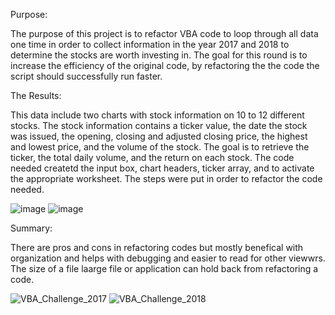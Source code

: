 Purpose:

The purpose of this project is to refactor VBA code to loop through all data one time in order to collect information in the year 2017 and 2018 to determine the stocks are worth investing in. The goal for this round is to increase the efficiency of the original code, by refactoring the the code the script should successfully run faster. 
 
The Results:

This data include two charts with stock information on 10 to 12 different stocks. The stock information contains a ticker value, the date the stock was issued, the opening, closing and adjusted closing price, the highest and lowest price, and the volume of the stock. The goal is to retrieve the ticker, the total daily volume, and the return on each stock. The code needed createtd the input box, chart headers, ticker array, and to activate the appropriate worksheet. The steps were  put in order to refactor the code needed. 

![image](https://user-images.githubusercontent.com/86276329/139394661-17678f80-29aa-451e-a898-6de5a10f9561.png)
![image](https://user-images.githubusercontent.com/86276329/139394700-64a468a1-32b5-45fa-9588-f06f47577140.png)

Summary:

There are pros and cons in refactoring codes but mostly benefical with organization and helps with debugging and easier to read for other viewwrs. The size of a file laarge file or application can hold back from refactoring a code. 

![VBA_Challenge_2017](https://user-images.githubusercontent.com/86276329/139394764-f557f821-ab53-4d8a-b994-33f8fac6523f.PNG)
![VBA_Challenge_2018](https://user-images.githubusercontent.com/86276329/139394809-19f2337e-7569-4415-a8df-a20dc8b3369a.PNG)
